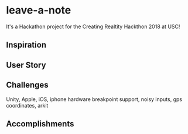 # leave-a-note
It's a Hackathon project for the Creating Realtity Hackthon 2018 at USC!

## Inspiration

## User Story

## Challenges

Unity, Apple, iOS, iphone hardware breakpoint support, noisy inputs, gps coordinates, arkit

## Accomplishments

